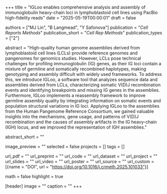 +++
title = "IGLoo enables comprehensive analysis and assembly of immunoglobulin heavy-chain loci in lymphoblastoid cell lines using PacBio high-fidelity reads"
date = "2025-05-19T00:00:01"
draft = false

authors = ["MJ Lin", "B Langmead", "Y Safonova"]
publication = "_Cell Reports Methods_"
publication_short = "_Cell Rep Methods_"
publication_types = ["2"]

abstract = "High-quality human genome assemblies derived from lymphoblastoid cell lines (LCLs) provide reference genomes and pangenomes for genomics studies. However, LCLs pose technical challenges for profiling immunoglobulin (IG) genes, as their IG loci contain a mixture of germline and somatically recombined haplotypes, making genotyping and assembly difficult with widely used frameworks. To address this, we introduce IGLoo, a software tool that analyzes sequence data and assemblies derived from LCLs, characterizing somatic V(D)J recombination events and identifying breakpoints and missing IG genes in the assemblies. Furthermore, IGLoo implements a reassembly framework to improve germline assembly quality by integrating information on somatic events and population structural variations in IG loci. Applying IGLoo to the assemblies from the Human Pangenome Reference Consortium, we gained valuable insights into the mechanisms, gene usage, and patterns of V(D)J recombination and the causes of assembly artifacts in the IG heavy-chain (IGH) locus, and we improved the representation of IGH assemblies."

abstract_short = ""

image_preview = ""
selected = false
projects = []
tags = []

url_pdf = ""
url_preprint = ""
url_code = ""
url_dataset = ""
url_project = ""
url_slides = ""
url_video = ""
url_poster = ""
url_source = ""
url_custom = [{name = "DOI", url = "https://doi.org/10.1016/j.crmeth.2025.101033"}]

math = false
highlight = true

[header]
image = ""
caption = ""
+++
